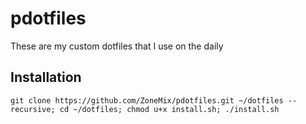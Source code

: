 # pdotfiles
These are my custom dotfiles that I use on the daily


## Installation
```
git clone https://github.com/ZoneMix/pdotfiles.git ~/dotfiles --recursive; cd ~/dotfiles; chmod u+x install.sh; ./install.sh
```
